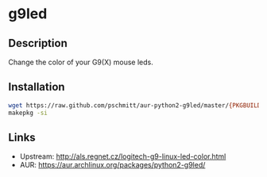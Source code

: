 # g9led

## Description

Change the color of your G9(X) mouse leds.

## Installation

```bash
wget https://raw.github.com/pschmitt/aur-python2-g9led/master/{PKGBUILD,g9led.py}
makepkg -si
```

## Links

* Upstream: http://als.regnet.cz/logitech-g9-linux-led-color.html
* AUR: https://aur.archlinux.org/packages/python2-g9led/
